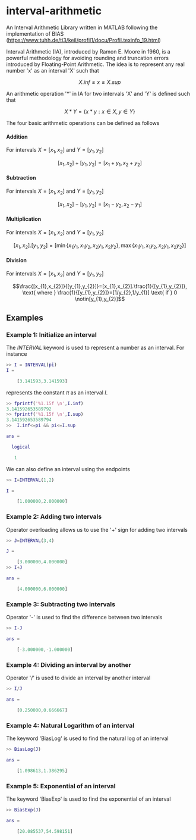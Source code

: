 # interval-arithmetic
An Interval Arithmetic Library written in MATLAB following the implementation of BIAS (https://www.tuhh.de/ti3/keil/profil1/docu/Profil.texinfo_19.html)

Interval Arithmetic (IA), introduced by Ramon E. Moore in 1960, is a powerful methodology for avoiding rounding and truncation errors introduced by Floating-Point Arithmetic. The idea is to represent any real number 'x' as an interval 'X'
such that 
```math
X.inf \leq x \leq X.sup
```

An arithmetic operation '*' in IA for two intervals 'X' and 'Y' is defined such that
```math
X*Y = \{ x*y : x \in X, y \in Y \}
```
The four basic arithmetic operations can be defined as follows
#### Addition
For intervals $X=[x_{1},x_{2}]$ and $Y=[y_{1},y_{2}]$
```math
[x_{1},x_{2}]+[y_{1},y_{2}]=[x_{1}+y_{1},x_{2}+y_{2}]
```
#### Subtraction
For intervals $X=[x_{1},x_{2}]$ and $Y=[y_{1},y_{2}]$
```math
[x_{1},x_{2}]-[y_{1},y_{2}]=[x_{1}-y_{2},x_{2}-y_{1}]
```
#### Multiplication
For intervals $X=[x_{1},x_{2}]$ and $Y=[y_{1},y_{2}]$
```math
[x_{1},x_{2}].[y_{1},y_{2}]=[\min\{x_{1}y_{1},x_{1}y_{2},x_{2}y_{1},x_{2}y_{2}\},\max\{x_{1}y_{1},x_{1}y_{2},x_{2}y_{1},x_{2}y_{2}\}]
```
#### Division
For intervals $X=[x_{1},x_{2}]$ and $Y=[y_{1},y_{2}]$
```math
\frac{[x_{1},x_{2}]}{[y_{1},y_{2}]}=[x_{1},x_{2}].\frac{1}{[y_{1},y_{2}]},
\text{ where } 
\frac{1}{[y_{1},y_{2}]}=[1/y_{2},1/y_{1}] \text{ if } 0 \notin[y_{1},y_{2}]
```
## Examples
### Example 1: Initialize an interval
The $INTERVAL$ keyword is used to represent a number as an interval. For instance
```matlab
>> I = INTERVAL(pi)
I = 

    [3.141593,3.141593] 
```
represents the constant $\pi$ as an interval $I$.
```matlab
>> fprintf('%1.15f \n',I.inf)
3.141592653589792 
>> fprintf('%1.15f \n',I.sup)
3.141592653589794
>>  I.inf<=pi && pi<=I.sup

ans =

  logical

   1
```
We can also define an interval using the endpoints
```matlab
>> I=INTERVAL(1,2)

I = 

    [1.000000,2.000000] 
```
### Example 2: Adding two intervals
Operator overloading allows us to use the '+' sign for adding two intervals
```matlab
>> J=INTERVAL(3,4)

J = 

    [3.000000,4.000000] 
>> I+J

ans = 

    [4.000000,6.000000]
```
### Example 3: Subtracting two intervals
Operator '-' is used to find the difference between two intervals
```matlab
>> I-J

ans = 

    [-3.000000,-1.000000]
```
### Example 4: Dividing an interval by another
Operator '/' is used to divide an interval by another interval
```matlab
>> I/J

ans = 

    [0.250000,0.666667]
```
### Example 4: Natural Logarithm of an interval
The keyword 'BiasLog' is used to find the natural log of an interval
```matlab
>> BiasLog(J)

ans = 

    [1.098613,1.386295]
```
### Example 5: Exponential of an interval
The keyword 'BiasExp' is used to find the exponential of an interval
```matlab
>> BiasExp(J)

ans = 

    [20.085537,54.598151]
```







